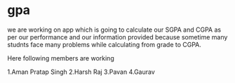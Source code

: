 # gpa

we are working on app which is going to calculate our SGPA and CGPA as per our performance and our information provided because sometime many studnts face many problems while calculating from grade to CGPA. 

Here following members are working

1.Aman Pratap Singh 
2.Harsh Raj
3.Pavan
4.Gaurav
